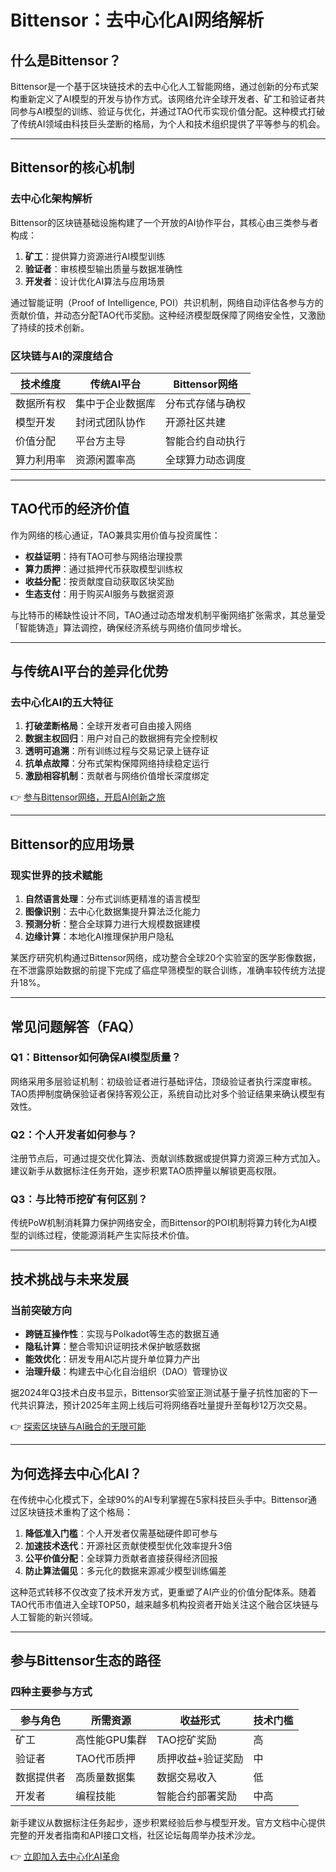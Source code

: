 # Bittensor：去中心化AI网络解析

## 什么是Bittensor？

Bittensor是一个基于区块链技术的去中心化人工智能网络，通过创新的分布式架构重新定义了AI模型的开发与协作方式。该网络允许全球开发者、矿工和验证者共同参与AI模型的训练、验证与优化，并通过TAO代币实现价值分配。这种模式打破了传统AI领域由科技巨头垄断的格局，为个人和技术组织提供了平等参与的机会。

---

## Bittensor的核心机制

### 去中心化架构解析

Bittensor的区块链基础设施构建了一个开放的AI协作平台，其核心由三类参与者构成：

1. **矿工**：提供算力资源进行AI模型训练
2. **验证者**：审核模型输出质量与数据准确性
3. **开发者**：设计优化AI算法与应用场景

通过智能证明（Proof of Intelligence, POI）共识机制，网络自动评估各参与方的贡献价值，并动态分配TAO代币奖励。这种经济模型既保障了网络安全性，又激励了持续的技术创新。

### 区块链与AI的深度结合

| 技术维度       | 传统AI平台           | Bittensor网络                  |
|----------------|----------------------|--------------------------------|
| 数据所有权     | 集中于企业数据库     | 分布式存储与确权               |
| 模型开发       | 封闭式团队协作       | 开源社区共建                   |
| 价值分配       | 平台方主导           | 智能合约自动执行               |
| 算力利用率     | 资源闲置率高         | 全球算力动态调度               |

---

## TAO代币的经济价值

作为网络的核心通证，TAO兼具实用价值与投资属性：

- **权益证明**：持有TAO可参与网络治理投票
- **算力质押**：通过抵押代币获取模型训练权
- **收益分配**：按贡献度自动获取区块奖励
- **生态支付**：用于购买AI服务与数据资源

与比特币的稀缺性设计不同，TAO通过动态增发机制平衡网络扩张需求，其总量受「智能铸造」算法调控，确保经济系统与网络价值同步增长。

---

## 与传统AI平台的差异化优势

### 去中心化AI的五大特征

1. **打破垄断格局**：全球开发者可自由接入网络
2. **数据主权回归**：用户对自己的数据拥有完全控制权
3. **透明可追溯**：所有训练过程与交易记录上链存证
4. **抗单点故障**：分布式架构保障网络持续稳定运行
5. **激励相容机制**：贡献者与网络价值增长深度绑定

👉 [参与Bittensor网络，开启AI创新之旅](https://bit.ly/okx_welcome)

---

## Bittensor的应用场景

### 现实世界的技术赋能

1. **自然语言处理**：分布式训练更精准的语言模型
2. **图像识别**：去中心化数据集提升算法泛化能力
3. **预测分析**：整合全球算力进行大规模数据建模
4. **边缘计算**：本地化AI推理保护用户隐私

某医疗研究机构通过Bittensor网络，成功整合全球20个实验室的医学影像数据，在不泄露原始数据的前提下完成了癌症早筛模型的联合训练，准确率较传统方法提升18%。

---

## 常见问题解答（FAQ）

### Q1：Bittensor如何确保AI模型质量？
网络采用多层验证机制：初级验证者进行基础评估，顶级验证者执行深度审核。TAO质押制度确保验证者保持客观公正，系统自动比对多个验证结果来确认模型有效性。

### Q2：个人开发者如何参与？
注册节点后，可通过提交优化算法、贡献训练数据或提供算力资源三种方式加入。建议新手从数据标注任务开始，逐步积累TAO质押量以解锁更高权限。

### Q3：与比特币挖矿有何区别？
传统PoW机制消耗算力保护网络安全，而Bittensor的POI机制将算力转化为AI模型的训练过程，使能源消耗产生实际技术价值。

---

## 技术挑战与未来发展

### 当前突破方向

- **跨链互操作性**：实现与Polkadot等生态的数据互通
- **隐私计算**：整合零知识证明技术保护敏感数据
- **能效优化**：研发专用AI芯片提升单位算力产出
- **治理升级**：构建去中心化自治组织（DAO）管理协议

据2024年Q3技术白皮书显示，Bittensor实验室正测试基于量子抗性加密的下一代共识算法，预计2025年主网上线后可将网络吞吐量提升至每秒12万次交易。

👉 [探索区块链与AI融合的无限可能](https://bit.ly/okx_welcome)

---

## 为何选择去中心化AI？

在传统中心化模式下，全球90%的AI专利掌握在5家科技巨头手中。Bittensor通过区块链技术重构了这个格局：

1. **降低准入门槛**：个人开发者仅需基础硬件即可参与
2. **加速技术迭代**：开源社区贡献使模型优化效率提升3倍
3. **公平价值分配**：全球算力贡献者直接获得经济回报
4. **防止算法偏见**：多元化的数据来源减少模型训练偏差

这种范式转移不仅改变了技术开发方式，更重塑了AI产业的价值分配体系。随着TAO代币市值进入全球TOP50，越来越多机构投资者开始关注这个融合区块链与人工智能的新兴领域。

---

## 参与Bittensor生态的路径

### 四种主要参与方式

| 参与角色   | 所需资源          | 收益形式               | 技术门槛 |
|------------|-------------------|------------------------|----------|
| 矿工       | 高性能GPU集群     | TAO挖矿奖励            | 高       |
| 验证者     | TAO代币质押       | 质押收益+验证奖励      | 中       |
| 数据提供者 | 高质量数据集      | 数据交易收入           | 低       |
| 开发者     | 编程技能          | 智能合约部署奖励       | 中高     |

新手建议从数据标注任务起步，逐步积累经验后参与模型开发。官方文档中心提供完整的开发者指南和API接口文档，社区论坛每周举办技术沙龙。

👉 [立即加入去中心化AI革命](https://bit.ly/okx_welcome)